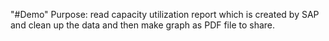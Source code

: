 "#Demo" 
Purpose: read capacity utilization report which is created by SAP and clean up the data and then make graph as PDF file to share.
